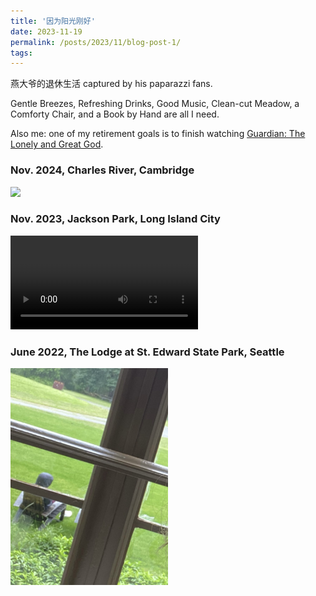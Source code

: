```yaml
---
title: '因为阳光刚好'
date: 2023-11-19
permalink: /posts/2023/11/blog-post-1/
tags:
---
```


燕大爷的退休生活 captured by his paparazzi fans.

Gentle Breezes, Refreshing Drinks, Good Music, Clean-cut Meadow, a Comforty Chair, and a Book by Hand are all I need.

Also me: one of my retirement goals is to finish watching [Guardian: The Lonely and Great God](https://en.wikipedia.org/wiki/Guardian:_The_Lonely_and_Great_God).

### Nov. 2024, Charles River, Cambridge

<img src='/images/jog.heic' style='max-width: 50%; height: auto;'>

### Nov. 2023, Jackson Park, Long Island City

<video controls style="max-width: 60%; height: auto;">
  <source src="/images/Paparazzi_jackson_park.mp4" type="video/mp4">
</video>

### June 2022, The Lodge at St. Edward State Park, Seattle

<img src='/images/Paparazzi_Seattle.jpg' style='max-width: 50%; height: auto;'>



